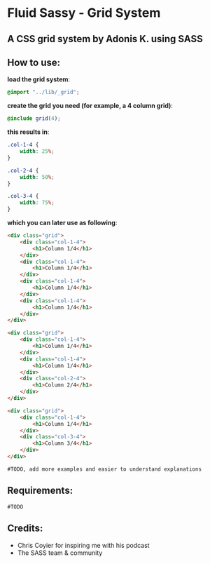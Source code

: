 # Fluid Sassy - Grid System

## A CSS grid system by Adonis K. using SASS

## How to use:

__load the grid system__:

```scss
@import "../lib/_grid";
```

__create the grid you need (for example, a 4 column grid)__:

```scss
@include grid(4);
```

__this results in__:

```css
.col-1-4 {
	width: 25%;
}

.col-2-4 {
	width: 50%;
}

.col-3-4 {
	width: 75%;
}
```

__which you can later use as following__:

```html
<div class="grid">
	<div class="col-1-4">
		<h1>Column 1/4</h1>
	</div>
	<div class="col-1-4">
		<h1>Column 1/4</h1>
	</div>
	<div class="col-1-4">
		<h1>Column 1/4</h1>
	</div>
	<div class="col-1-4">
		<h1>Column 1/4</h1>
	</div>
</div>

<div class="grid">
	<div class="col-1-4">
		<h1>Column 1/4</h1>
	</div>
	<div class="col-1-4">
		<h1>Column 1/4</h1>
	</div>
	<div class="col-2-4">
		<h1>Column 2/4</h1>
	</div>
</div>

<div class="grid">
	<div class="col-1-4">
		<h1>Column 1/4</h1>
	</div>
	<div class="col-3-4">
		<h1>Column 3/4</h1>
	</div>
</div>
```

	#TODO, add more examples and easier to understand explanations

## Requirements:

	#TODO

## Credits:

* Chris Coyier for inspiring me with his podcast
* The SASS team & community